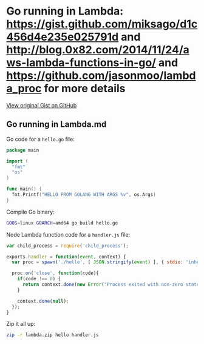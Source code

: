 # Go running in Lambda: https://gist.github.com/miksago/d1c456d4e235e025791d and http://blog.0x82.com/2014/11/24/aws-lambda-functions-in-go/ and https://github.com/jasonmoo/lambda_proc for more details

[View original Gist on GitHub](https://gist.github.com/Integralist/25ed16d02e1d60b7d0dc)

## Go running in Lambda.md

Go code for a `hello.go` file:

```go
package main

import (
  "fmt"
  "os"
)

func main() {
  fmt.Printf("HELLO FROM GOLANG WITH ARGS %v", os.Args)
}
```

Compile Go binary:

```bash
GOOS=linux GOARCH=amd64 go build hello.go
```

Node Lambda function code for a `handler.js` file:

```js
var child_process = require('child_process');

exports.handler = function(event, context) {
  var proc = spawn('./hello', [ JSON.stringify(event) ], { stdio: 'inherit' });

  proc.on('close', function(code){
    if(code !== 0) {
      return context.done(new Error("Process exited with non-zero status code"));
    }

    context.done(null);
  });
}
```

Zip it all up:

```bash
zip -r lambda.zip hello handler.js
```

